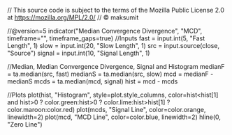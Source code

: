 // This source code is subject to the terms of the Mozilla Public License 2.0 at https://mozilla.org/MPL/2.0/
// © maksumit

//@version=5
indicator("Median Convergence Divergence", "MCD", timeframe="", timeframe_gaps=true)
//Inputs
fast = input.int(5, "Fast Length", 1)
slow = input.int(20, "Slow Length", 1)
src = input.source(close, "Source")
signal = input.int(10, "Signal Length", 1)

//Median, Median Convergence Divergence, Signal and Histogram
medianF = ta.median(src, fast)
medianS = ta.median(src, slow)
mcd = medianF - medianS
mcds = ta.median(mcd, signal)
hist = mcd - mcds

//Plots
plot(hist, "Histogram", style=plot.style_columns, color=hist<hist[1] and hist>0 ? color.green:hist>0 ? color.lime:hist>hist[1] ? color.maroon:color.red)
plot(mcds, "Signal Line", color=color.orange, linewidth=2)
plot(mcd, "MCD Line", color=color.blue, linewidth=2)
hline(0, "Zero Line")
